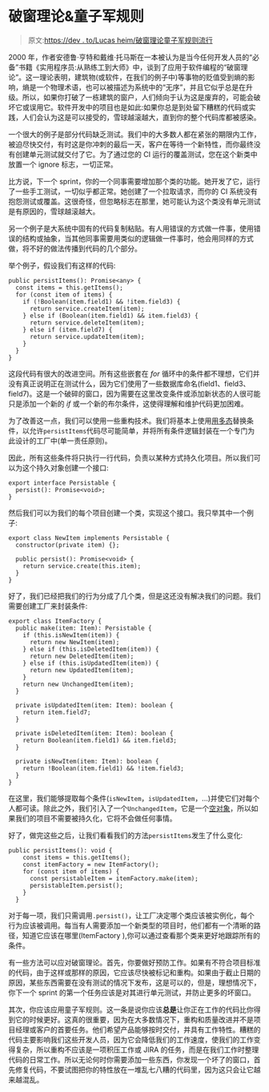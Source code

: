 # 破窗理论&童子军规则

> 原文:[https://dev . to/Lucas heim/破窗理论童子军规则流行](https://dev.to/lucasheim/broken-window-theory-boy-scout-rule-pop)

2000 年，作者安德鲁·亨特和戴维·托马斯在一本被认为是当今任何开发人员的“必备”书籍《实用程序员:从熟练工到大师》中，谈到了应用于软件编程的“破窗理论”。这一理论表明，建筑物(或软件，在我们的例子中)等事物的贬值受到熵的影响，熵是一个物理术语，也可以被描述为系统中的“无序”，并且它似乎总是在升级。所以，如果你打破了一栋建筑的窗户，人们倾向于认为这是废弃的，可能会破坏它或误用它。软件开发中的项目也是如此:如果你总是到处留下糟糕的代码或实践，人们会认为这是可以接受的，雪球越滚越大，直到你的整个代码库都被感染。

一个很大的例子是部分代码缺乏测试。我们中的大多数人都在紧张的期限内工作，被迫尽快交付，有时这是你冲刺的最后一天，客户在等待一个新特性，而你最终没有创建单元测试就交付了它。为了通过您的 CI 运行的覆盖测试，您在这个新类中放置一个 ignore 标志，一切正常。

比方说，下一个 sprint，你的一个同事需要增加那个类的功能。她开发了它，运行了一些手工测试，一切似乎都正常。她创建了一个拉取请求，而你的 CI 系统没有抱怨测试或覆盖。这很奇怪，但忽略标志在那里，她可能认为这个类没有单元测试是有原因的，雪球越滚越大。

另一个例子是大系统中固有的代码复制粘贴。有人用错误的方式做一件事，使用错误的结构或抽象，当其他同事需要用类似的逻辑做一件事时，他会用同样的方式做，将不好的做法传播到代码的几个部分。

举个例子，假设我们有这样的代码:

```
public persistItems(): Promise<any> {
  const items = this.getItems();
  for (const item of items) {
    if (!Boolean(item.field1) && !item.field3) {
      return service.createItem(item);
    } else if (Boolean(item.field1) && item.field3) {
      return service.deleteItem(item);
    } else if (item.field7) {
      return service.updateItem(item);
    }
  }
} 
```

这段代码有很大的改进空间。所有这些嵌套在 *for* 循环中的条件都不理想，它们并没有真正说明正在测试什么，因为它们使用了一些数据库命名(field1、field3、field7)。这是一个破碎的窗口，因为需要在这里改变条件或添加新状态的人很可能只是添加一个新的 *if* 或一个新的布尔条件，这使得理解和维护代码更加困难。

为了改善这一点，我们可以使用一些重构技术。我们将基本上使用[用多态](https://sourcemaking.com/refactoring/replace-conditional-with-polymorphism)替换条件，以允许`persistItems`代码尽可能简单，并将所有条件逻辑封装在一个专门为此设计的工厂中(单一责任原则)。

因此，所有这些条件将只执行一行代码，负责以某种方式持久化项目。所以我们可以为这个持久对象创建一个接口:

```
export interface Persistable {
  persist(): Promise<void>;
} 
```

然后我们可以为我们的每个项目创建一个类，实现这个接口。我只举其中一个例子:

```
export class NewItem implements Persistable {
  constructor(private item) {};

  public persist(): Promise<void> {
    return service.create(this.item);
  }
} 
```

好了，我们已经把我们的行为分成了几个类，但是这还没有解决我们的问题。我们需要创建工厂来封装条件:

```
export class ItemFactory {
  public make(item: Item): Persistable {
    if (this.isNewItem(item)) {
      return new NewItem(item);
    } else if (this.isDeletedItem(item)) {
      return new DeletedItem(item);
    } else if (this.isUpdatedItem(item)) {
      return new UpdatedItem(item);
    }
    return new UnchangedItem(item);
  }

  private isUpdatedItem(item: Item): boolean {
    return item.field7;
  }

  private isDeletedItem(item: Item): boolean {
    return Boolean(item.field1) && item.field3;
  }

  private isNewItem(item: Item): boolean {
    return !Boolean(item.field1) && !item.field3;
  }
} 
```

在这里，我们能够提取每个条件(`isNewItem`，`isUpdatedItem`，...)并使它们对每个人都可读。除此之外，我们引入了一个`UnchangedItem`，它是一个[空对象](https://sourcemaking.com/design_patterns/null_object)，所以如果我们的项目不需要被持久化，它将不会做任何事情。

好了，做完这些之后，让我们看看我们的方法`persistItems`发生了什么变化:

```
public persistItems(): void {
    const items = this.getItems();
    const itemFactory = new ItemFactory();
    for (const item of items) {
      const persistableItem = itemFactory.make(item);
      persistableItem.persist();
    }
  } 
```

对于每一项，我们只需调用`.persist()`，让工厂决定哪个类应该被实例化，每个行为应该被调用。每当有人需要添加一个新类型的项目时，他们都有一个清晰的路径，知道它应该在哪里(ItemFactory ),你可以通过查看那个类来更好地跟踪所有的条件。

有一些方法可以应对破窗理论。首先，你要做好预防工作。如果有不符合项目标准的代码，由于这样或那样的原因，它应该尽快被标记和重构。如果由于截止日期的原因，某些东西需要在没有测试的情况下发布，这是可以的，但是，理想情况下，你下一个 sprint 的第一个任务应该是对其进行单元测试，并防止更多的坏窗口。

其次，你应该应用童子军规则。这一条是说你应该**总是**让你正在工作的代码比你得到它的时候更好。这真的很重要，因为在大多数情况下，重构和质量改进并不是项目经理或客户的首要任务。他们希望产品能够按时交付，并具有工作特性。糟糕的代码主要影响我们这些开发人员，因为它会降低我们的工作速度，使我们的工作变得复杂，所以重构不应该是一项积压工作或 JIRA 的任务，而是在我们工作时整理代码的日常工作。所以无论何时你需要添加一些东西，你发现一个坏了的窗口，首先修复代码，不要试图把你的特性放在一堆乱七八糟的代码里，因为这只会让它越来越混乱。